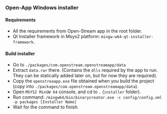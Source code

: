 ### Open-App Windows installer 

#### Requirements
- All the requirements from Open-Stream app in the root folder.
- Qt Installer framework in Msys2 platform:  `mingw-w64-qt-installer-framework`.

#### Build installer
- Go to `./packages/com.openstream.openstreamapp/data`
- Extract `data.rar` there. (Contains the `dlls` required by the app to run. They can be statically added later on, but for now they are required).
- Copy the `openstreaapp.exe` file obtained when you build the project (copy into `./packages/com.openstream.openstreamapp/data`).
- Open `MSYS2 MinGW 64` console, and cd to `.` (`installer` folder).
- Run command: `/mingw64/bin/binarycreator.exe -c config/config.xml -p packages [Installer Name]`
- Wait for the command to finish.
